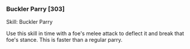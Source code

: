 ### Buckler Parry [303]

Skill: Buckler Parry

Use this skill in time with a foe's melee attack to deflect it and break that foe's stance. This is faster than a regular parry.